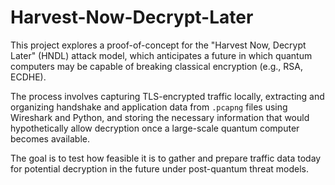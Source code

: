 
# Harvest-Now-Decrypt-Later

This project explores a proof-of-concept for the "Harvest Now, Decrypt Later" (HNDL) attack model, which anticipates a future in which quantum computers may be capable of breaking classical encryption (e.g., RSA, ECDHE). 

The process involves capturing TLS-encrypted traffic locally, extracting and organizing handshake and application data from `.pcapng` files using Wireshark and Python, and storing the necessary information that would hypothetically allow decryption once a large-scale quantum computer becomes available.

The goal is to test how feasible it is to gather and prepare traffic data today for potential decryption in the future under post-quantum threat models.
